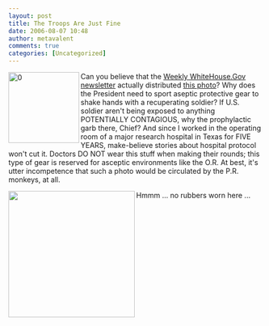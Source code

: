 ```yaml
---
layout: post
title: The Troops Are Just Fine
date: 2006-08-07 10:48
author: metavalent
comments: true
categories: [Uncategorized]
---
```

<!--Lead Photo --><a href="http://metavalent.info/images/sterile.handshake.jpg"><img src="http://img335.imageshack.us/img335/1304/200608012d03841250hcs7.jpg" loading="lazy" width="140" alt="0" align="left" border="0" /></a><!-- Commentary -->Can you believe that the <a href="http://www.whitehouse.gov/news/">Weekly WhiteHouse.Gov newsletter</a> actually distributed <a href="http://metavalent.info/images/sterile.handshake.jpg">this photo</a>?  Why does the President need to sport aseptic protective gear to shake hands with a recuperating soldier?  If U.S. soldier aren't being exposed to anything  POTENTIALLY CONTAGIOUS, why the prophylactic garb there, Chief?  And since I worked in the operating room of a major research hospital in Texas for FIVE YEARS, make-believe stories about hospital protocol won't cut it.  Doctors DO NOT wear this stuff when making their rounds; this type of gear is reserved for asceptic environments like the O.R.  At best, it's utter incompetence that such a photo would be circulated by the P.R. monkeys, at all.

Hmmm ... no rubbers worn here ...
<a href="http://metavalent.info/images/political.gladhanding.jpg"><img src="http://metavalent.info/images/political.gladhanding.jpg" loading="lazy" width="250" align="left" alt="" border="0" /></a><a href="http://metavalent.info/images/poster07.jpg"><img src="http://metavalent.info/images/poster07.jpg" alt="" border="0" /></a>
